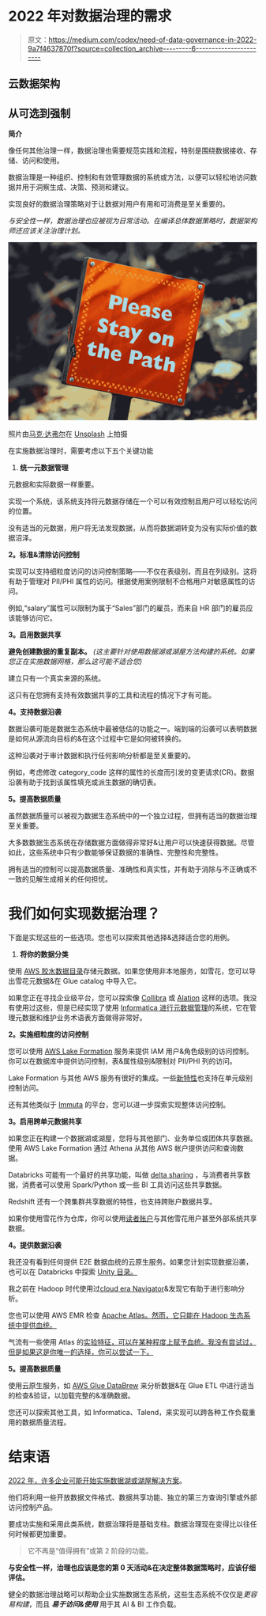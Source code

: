 # 2022 年对数据治理的需求

> 原文：<https://medium.com/codex/need-of-data-governance-in-2022-9a7f4637870f?source=collection_archive---------6----------------------->

## 云数据架构

## 从可选到强制

**简介**

像任何其他治理一样，数据治理也需要规范实践和流程，特别是围绕数据接收、存储、访问和使用。

数据治理是一种组织、控制和有效管理数据的系统或方法，以便可以轻松地访问数据并用于洞察生成、决策、预测和建议。

实现良好的数据治理策略对于让数据对用户有用和可消费是至关重要的。

*与安全性一样，数据治理也应被视为日常活动。在编译总体数据策略时，数据架构师还应该关注治理计划。*

![](img/a806eced9c5fecee3547bd212a93dce6.png)

照片由[马克·达弗尔](https://unsplash.com/@2mduffel?utm_source=medium&utm_medium=referral)在 [Unsplash](https://unsplash.com?utm_source=medium&utm_medium=referral) 上拍摄

在实施数据治理时，需要考虑以下五个关键功能

1.  **统一元数据管理**

元数据和实际数据一样重要。

实现一个系统，该系统支持将元数据存储在一个可以有效控制且用户可以轻松访问的位置。

没有适当的元数据，用户将无法发现数据，从而将数据湖转变为没有实际价值的数据沼泽。

**2。标准&清除访问控制**

实现可以支持细粒度访问的访问控制策略——不仅在表级别，而且在列级别。这将有助于管理对 PII/PHI 属性的访问。根据使用案例限制不合格用户对敏感属性的访问。

例如,“salary”属性可以限制为属于“Sales”部门的雇员，而来自 HR 部门的雇员应该能够访问它。

**3。启用数据共享**

**避免创建数据的重复副本。** *(这主要针对使用数据湖或湖屋方法构建的系统。如果您正在实施数据网格，那么这可能不适合您)*

建立只有一个真实来源的系统。

这只有在您拥有支持有效数据共享的工具和流程的情况下才有可能。

**4。支持数据沿袭**

数据沿袭可能是数据生态系统中最被低估的功能之一。端到端的沿袭可以表明数据是如何从源流向目标的&在这个过程中它是如何被转换的。

这种沿袭对于审计数据和执行任何影响分析都是至关重要的。

例如，考虑修改 category_code 这样的属性的长度而引发的变更请求(CR)。数据沿袭有助于找到该属性填充或派生数据的确切表。

**5。提高数据质量**

虽然数据质量可以被视为数据生态系统中的一个独立过程，但拥有适当的数据治理至关重要。

大多数数据生态系统在存储数据方面做得非常好&让用户可以快速获得数据。尽管如此，这些系统中只有少数能够保证数据的准确性、完整性和完整性。

拥有适当的控制可以提高数据质量、准确性和真实性，并有助于消除与不正确或不一致的见解生成相关的任何担忧。

# 我们如何实现数据治理？

下面是实现这些的一些选项。您也可以探索其他选择&选择适合您的用例。

1.  **将你的数据分类**

使用 [AWS 胶水数据目录](https://docs.aws.amazon.com/glue/latest/dg/populate-data-catalog.html)存储元数据。如果您使用非本地服务，如雪花，您可以导出雪花元数据&在 Glue catalog 中导入它。

如果您正在寻找企业级平台，您可以探索像 [Collibra](https://www.collibra.com/us/en/platform/data-catalog) 或 [Alation](https://www.alation.com/product/data-catalog/) 这样的选项。我没有使用过这些，但是已经实现了使用 [Informatica 进行元数据管理](https://www.informatica.com/in/products/informatica-platform/metadata-management.html)的系统，它在管理元数据和维护业务术语表方面做得非常好。

**2。实施细粒度的访问控制**

您可以使用 [AWS Lake Formation](https://aws.amazon.com/lake-formation/?whats-new-cards.sort-by=item.additionalFields.postDateTime&whats-new-cards.sort-order=desc) 服务来提供 IAM 用户&角色级别的访问控制。你可以在数据库中提供访问控制，表&属性级别&限制对 PII/PHI 列的访问。

Lake Formation 与其他 AWS 服务有很好的集成。一些[新特性](https://aws.amazon.com/blogs/aws/aws-lake-formation-general-availability-of-cell-level-security-and-governed-tables-with-automatic-compaction/)也支持在单元级别控制访问。

还有其他类似于 [Immuta](https://www.immuta.com/) 的平台，您可以进一步探索实现整体访问控制。

**3。启用跨单元数据共享**

如果您正在构建一个数据湖或湖屋，您将与其他部门、业务单位或团体共享数据。使用 AWS Lake Formation 通过 Athena 从其他 AWS 帐户提供访问和查询数据。

Databricks 可能有一个最好的共享功能，叫做 [delta sharing](https://databricks.com/blog/2021/05/26/introducing-delta-sharing-an-open-protocol-for-secure-data-sharing.html) ，与消费者共享数据，消费者可以使用 Spark/Python 或一些 BI 工具访问这些共享数据。

Redshift 还有一个跨集群共享数据的特性，也支持跨账户数据共享。

如果你使用雪花作为仓库，你可以使用[读者账户](https://docs.snowflake.com/en/user-guide/data-sharing-reader-create.html#overview)与其他雪花用户甚至外部系统共享数据。

**4。提供数据沿袭**

我还没有看到任何提供 E2E 数据血统的云原生服务。如果您计划实现数据沿袭，也可以在 Databricks 中探索 [Unity 目录。](https://databricks.com/product/unity-catalog)

我之前在 Hadoop 时代使用过[cloud era Navigator](https://www.cloudera.com/products/product-components/cloudera-navigator.html#:~:text=Cloudera%20Navigator%20is%20the%20only,metadata%20management%2C%20and%20policy%20enforcement.)&发现它有助于进行影响分析。

您也可以使用 AWS EMR 检查 [Apache Atlas。然而，它只能在 Hadoop 生态系统中提供血统。](https://aws.amazon.com/blogs/big-data/metadata-classification-lineage-and-discovery-using-apache-atlas-on-amazon-emr/)

气流有一些使用 Atlas 的[实验特征，可以在某种程度上赋予血统。我没有尝试过，但是如果这是你唯一的选择，你可以尝试一下。](https://airflow.apache.org/docs/apache-airflow/1.10.4/lineage.html)

**5。提高数据质量**

使用云原生服务，如 [AWS Glue DataBrew](https://aws.amazon.com/glue/features/databrew/) 来分析数据&在 Glue ETL 中进行适当的检查&验证，以加载完整的&准确数据。

您还可以探索其他工具，如 Informatica、Talend，来实现可以跨各种工作负载重用的数据质量流程。

# 结束语

[2022 年，许多企业可能开始实施数据湖或湖屋解决方案](/@gauravthalpati/cloud-data-architecture-trends-in-2022-and-beyond-f0404f2b1eaa)。

他们将利用一些开放数据文件格式、数据共享功能、独立的第三方查询引擎或外部访问控制产品。

要成功实施和采用此类系统，数据治理将是基础支柱。数据治理现在变得比以往任何时候都更加重要。

> 它不再是“值得拥有”或第 2 阶段的功能。

**与安全性一样，治理也应该是您的第 0 天活动&在决定整体数据策略时，应该仔细评估。**

健全的数据治理战略可以帮助企业实施数据生态系统，这些生态系统不仅仅是*更容易构建*，而且 ***易于访问&使用*** 用于其 AI & BI 工作负载。
